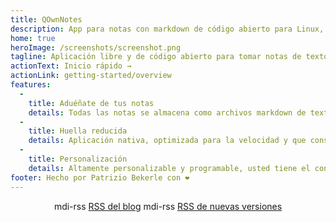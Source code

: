 ```yaml
---
title: QOwnNotes
description: App para notas con markdown de código abierto para Linux, MacOS y Windows que funciona con Notas de Nextcloud
home: true
heroImage: /screenshots/screenshot.png
tagline: Aplicación libre y de código abierto para tomar notas de texto con markdown e integración con Nextcloud/Owncloud
actionText: Inicio rápido →
actionLink: getting-started/overview
features:
  - 
    title: Aduéñate de tus notas
    details: Todas las notas se almacena como archivos markdown de texto plano en tu ordenador, no hay «bloqueo de vendedor». Utilice servicios de sincronización como Nextcloud para sincronizar notas entre dispositivos.
  - 
    title: Huella reducida
    details: Aplicación nativa, optimizada para la velocidad y que consume pocos recursos de memoria y procesador.
  - 
    title: Personalización
    details: Altamente personalizable y programable, usted tiene el control de cómo quiere trabajar con sus notas.
footer: Hecho por Patrizio Bekerle con ❤️
---
```


<div class="rss-block">
    <v-chip outlined><v-icon left>mdi-rss</v-icon> <a href="https://feeds.feedburner.com/QOwnNotesBlog">RSS del blog</a></v-chip>
    <v-chip outlined><v-icon left>mdi-rss</v-icon> <a href="https://feeds.feedburner.com/QOwnNotesReleases">RSS de nuevas versiones</a></v-chip>
</div>

<Poll />

<style>
    .rss-block { text-align: center; margin-bottom: 20px; }
</style>
